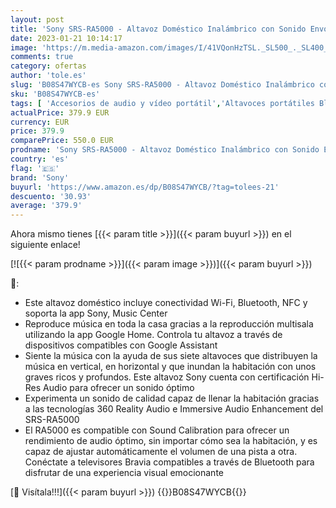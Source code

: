 ```yaml
---
layout: post
title: 'Sony SRS-RA5000 - Altavoz Doméstico Inalámbrico con Sonido Envolvente  Compatible con Alexa  Negro'
date: 2023-01-21 10:14:17
image: 'https://m.media-amazon.com/images/I/41VQonHzTSL._SL500_._SL400_.jpg'
comments: true
category: ofertas
author: 'tole.es'
slug: 'B08S47WYCB-es Sony SRS-RA5000 - Altavoz Doméstico Inalámbrico con Sonido...'
sku: 'B08S47WYCB-es'
tags: [ 'Accesorios de audio y vídeo portátil','Altavoces portátiles Bluetooth','Altavoces portátiles y altavoces con puerto dock','Audio y vídeo portátil','Electrónica','alexa','sony','🇪🇸', ]
actualPrice: 379.9 EUR
currency: EUR
price: 379.9
comparePrice: 550.0 EUR
prodname: 'Sony SRS-RA5000 - Altavoz Doméstico Inalámbrico con Sonido Envolvente  Compatible con Alexa  Negro'
country: 'es'
flag: '🇪🇸'
brand: 'Sony'
buyurl: 'https://www.amazon.es/dp/B08S47WYCB/?tag=tolees-21'
descuento: '30.93'
average: '379.9'
---
```


Ahora mismo tienes [{{< param title >}}]({{< param buyurl >}}) en el siguiente enlace!

[![{{< param prodname >}}]({{< param image >}})]({{< param buyurl >}})

🔎:

- Este altavoz doméstico incluye conectividad Wi-Fi, Bluetooth, NFC y soporta la app Sony, Music Center
- Reproduce música en toda la casa gracias a la reproducción multisala utilizando la app Google Home. Controla tu altavoz a través de dispositivos compatibles con Google Assistant
- Siente la música con la ayuda de sus siete altavoces que distribuyen la música en vertical, en horizontal y que inundan la habitación con unos graves ricos y profundos. Este altavoz Sony cuenta con certificación Hi-Res Audio para ofrecer un sonido óptimo
- Experimenta un sonido de calidad capaz de llenar la habitación gracias a las tecnologías 360 Reality Audio e Immersive Audio Enhancement del SRS-RA5000
- El RA5000 es compatible con Sound Calibration para ofrecer un rendimiento de audio óptimo, sin importar cómo sea la habitación, y es capaz de ajustar automáticamente el volumen de una pista a otra. Conéctate a televisores Bravia compatibles a través de Bluetooth para disfrutar de una experiencia visual emocionante

[🛒 Visítala!!!]({{< param buyurl >}})
{{<world>}}B08S47WYCB{{</world>}}
